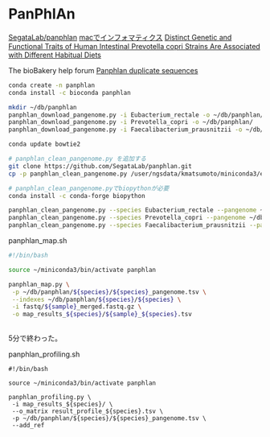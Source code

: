 # PanPhlAn

[SegataLab/panphlan](https://github.com/SegataLab/panphlan/wiki/Tutorial-3_0)
[macでインフォマティクス](https://kazumaxneo.hatenablog.com/entry/2017/08/07/201518)
[Distinct Genetic and Functional Traits of Human Intestinal Prevotella copri Strains Are Associated with Different Habitual Diets](https://www.sciencedirect.com/science/article/pii/S1931312819300411?via%3Dihub)

The bioBakery help forum
[Panphlan duplicate sequences](https://forum.biobakery.org/t/panphlan-duplicate-sequences/1789)

```sh
conda create -n panphlan
conda install -c bioconda panphlan

mkdir ~/db/panphlan
panphlan_download_pangenome.py -i Eubacterium_rectale -o ~/db/panphlan/
panphlan_download_pangenome.py -i Prevotella_copri -o ~/db/panphlan/
panphlan_download_pangenome.py -i Faecalibacterium_prausnitzii -o ~/db/panphlan/

conda update bowtie2

# panphlan_clean_pangenome.py を追加する
git clone https://github.com/SegataLab/panphlan.git
cp -p panphlan_clean_pangenome.py /user/ngsdata/kmatsumoto/miniconda3/envs/panphlan/bin/panphlan_clean_pangenome.py

# panphlan_clean_pangenome.pyでbiopythonが必要
conda install -c conda-forge biopython

panphlan_clean_pangenome.py --species Eubacterium_rectale --pangenome ~/db/panphlan/Eubacterium_rectale
panphlan_clean_pangenome.py --species Prevotella_copri --pangenome ~/db/panphlan/Prevotella_copri
panphlan_clean_pangenome.py --species Faecalibacterium_prausnitzii --pangenome ~/db/panphlan/Faecalibacterium_prausnitzii
```

panphlan_map.sh
```bash
#!/bin/bash

source ~/miniconda3/bin/activate panphlan

panphlan_map.py \
 -p ~/db/panphlan/${species}/${species}_pangenome.tsv \
 --indexes ~/db/panphlan/${species}/${species} \
 -i fastq/${sample}_merged.fastq.gz \
 -o map_results_${species}/${sample}_${species}.tsv
 
```
5分で終わった。

panphlan_profiling.sh
```
#!/bin/bash

source ~/miniconda3/bin/activate panphlan

panphlan_profiling.py \
 -i map_results_${species}/ \
 --o_matrix result_profile_${species}.tsv \
 -p ~/db/panphlan/${species}/${species}_pangenome.tsv \
 --add_ref

```